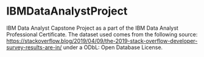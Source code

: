 # IBMDataAnalystProject
IBM Data Analyst Capstone Project as a part of the IBM Data Analyst Professional Certificate. The dataset used comes from the following source: https://stackoverflow.blog/2019/04/09/the-2019-stack-overflow-developer-survey-results-are-in/ under a ODbL: Open Database License.
